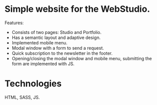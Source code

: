 # Simple website for the WebStudio.

Features:

- Consists of two pages: Studio and Portfolio.
- Has a semantic layout and adaptive design.
- Implemented mobile menu.
- Modal window with a form to send a request.
- Quick subscription to the newsletter in the footer.
- Opening/closing the modal window and mobile menu, submitting the form are implemented with JS.

# Technologies

HTML, SASS, JS.
